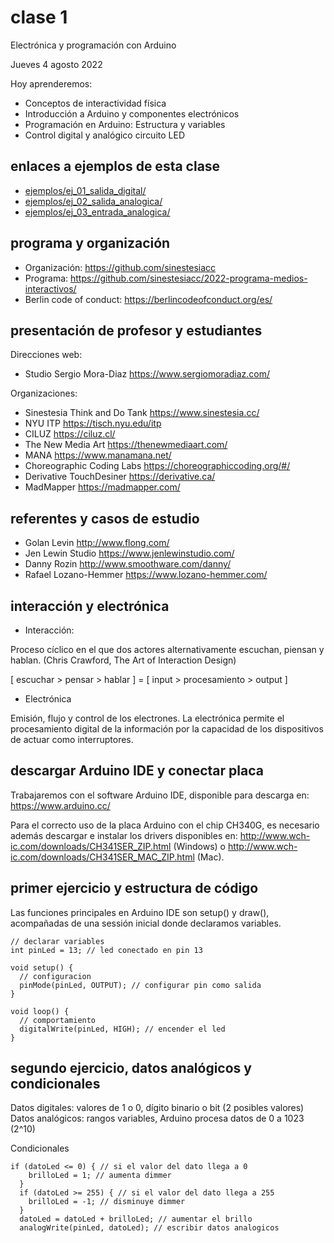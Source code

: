# clase 1

Electrónica y programación con Arduino

Jueves 4 agosto 2022

Hoy aprenderemos:

- Conceptos de interactividad física
- Introducción a Arduino y componentes electrónicos
- Programación en Arduino: Estructura y variables
- Control digital y analógico circuito LED

## enlaces a ejemplos de esta clase

- [ejemplos/ej_01_salida_digital/](./ejemplos/ej_01_salida_digital/)
- [ejemplos/ej_02_salida_analogica/](./ejemplos/ej_salida_analogica/)
- [ejemplos/ej_03_entrada_analogica/](./ejemplos/ej_03_entrada_analogica_potenciometro/)

## programa y organización

- Organización: https://github.com/sinestesiacc
- Programa: https://github.com/sinestesiacc/2022-programa-medios-interactivos/
- Berlin code of conduct: https://berlincodeofconduct.org/es/

## presentación de profesor y estudiantes

Direcciones web:

- Studio Sergio Mora-Diaz https://www.sergiomoradiaz.com/ 

Organizaciones:

- Sinestesia Think and Do Tank https://www.sinestesia.cc/
- NYU ITP https://tisch.nyu.edu/itp
- CILUZ https://ciluz.cl/
- The New Media Art https://thenewmediaart.com/
- MANA https://www.manamana.net/
- Choreographic Coding Labs https://choreographiccoding.org/#/
- Derivative TouchDesiner https://derivative.ca/
- MadMapper https://madmapper.com/

## referentes y casos de estudio

- Golan Levin http://www.flong.com/
- Jen Lewin Studio https://www.jenlewinstudio.com/
- Danny Rozin http://www.smoothware.com/danny/
- Rafael Lozano-Hemmer https://www.lozano-hemmer.com/

## interacción y electrónica

- Interacción:

Proceso cíclico en el que dos actores alternativamente escuchan, piensan y hablan. (Chris Crawford, The Art of Interaction Design)

[ escuchar > pensar > hablar ] = [ input > procesamiento > output ]

- Electrónica

Emisión, flujo y control de los electrones. La electrónica permite el procesamiento digital de la información por la capacidad de los dispositivos de actuar como interruptores.

## descargar Arduino IDE y conectar placa

Trabajaremos con el software Arduino IDE, disponible para descarga en: https://www.arduino.cc/

Para el correcto uso de la placa Arduino con el chip CH340G, es necesario además descargar e instalar los drivers disponibles en:
http://www.wch-ic.com/downloads/CH341SER_ZIP.html (Windows) o http://www.wch-ic.com/downloads/CH341SER_MAC_ZIP.html (Mac).

## primer ejercicio y estructura de código

Las funciones principales en Arduino IDE son setup() y draw(), acompañadas de una sessión inicial donde declaramos variables.

```arduino
// declarar variables
int pinLed = 13; // led conectado en pin 13

void setup() {
  // configuracion
  pinMode(pinLed, OUTPUT); // configurar pin como salida
}

void loop() {
  // comportamiento
  digitalWrite(pinLed, HIGH); // encender el led
}
```

## segundo ejercicio, datos analógicos y condicionales

Datos digitales: valores de 1 o 0, dígito binario o bit (2 posibles valores)
Datos analógicos: rangos variables, Arduino procesa datos de 0 a 1023 (2^10)

Condicionales

```arduino
if (datoLed <= 0) { // si el valor del dato llega a 0
    brilloLed = 1; // aumenta dimmer
  }
  if (datoLed >= 255) { // si el valor del dato llega a 255
    brilloLed = -1; // disminuye dimmer
  }
  datoLed = datoLed + brilloLed; // aumentar el brillo
  analogWrite(pinLed, datoLed); // escribir datos analogicos
```
